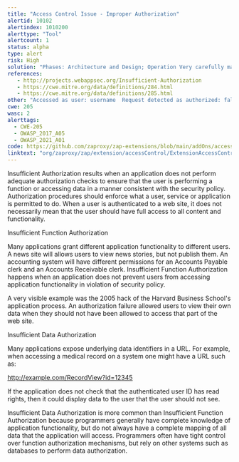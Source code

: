 ```yaml
---
title: "Access Control Issue - Improper Authorization"
alertid: 10102
alertindex: 1010200
alerttype: "Tool"
alertcount: 1
status: alpha
type: alert
risk: High
solution: "Phases: Architecture and Design; Operation Very carefully manage the setting, management, and handling of privileges. Explicitly manage trust zones in the software.  Phase: Architecture and Design\t Ensure that appropriate compartmentalization is built into the system design and that the compartmentalization serves to allow for and further reinforce privilege separation functionality. Architects and designers should rely on the principle of least privilege to decide when it is appropriate to use and to drop system privileges."
references:
   - http://projects.webappsec.org/Insufficient-Authorization
   - https://cwe.mitre.org/data/definitions/284.html
   - https://cwe.mitre.org/data/definitions/285.html
other: "Accessed as user: username  Request detected as authorized: false. The defined access rule for resource is that access should be: Allowed."
cwe: 205
wasc: 2
alerttags: 
  - CWE-205
  - OWASP_2017_A05
  - OWASP_2021_A01
code: https://github.com/zaproxy/zap-extensions/blob/main/addOns/accessControl/src/main/java/org/zaproxy/zap/extension/accessControl/ExtensionAccessControl.java
linktext: "org/zaproxy/zap/extension/accessControl/ExtensionAccessControl.java"
---
```

Insufficient Authorization results when an application does not perform adequate authorization checks to ensure that the user is performing a function or accessing data in a manner consistent with the security policy. Authorization procedures should enforce what a user, service or application is permitted to do. When a user is authenticated to a web site, it does not necessarily mean that the user should have full access to all content and functionality.

Insufficient Function Authorization

Many applications grant different application functionality to different users. A news site will allows users to view news stories, but not publish them. An accounting system will have different permissions for an Accounts Payable clerk and an Accounts Receivable clerk. Insufficient Function Authorization happens when an application does not prevent users from accessing application functionality in violation of security policy.

A very visible example was the 2005 hack of the Harvard Business School's application process. An authorization failure allowed users to view their own data when they should not have been allowed to access that part of the web site.
 
Insufficient Data Authorization

Many applications expose underlying data identifiers in a URL. For example, when accessing a medical record on a system one might have a URL such as:

http://example.com/RecordView?id=12345

If the application does not check that the authenticated user ID has read rights, then it could display data to the user that the user should not see.

Insufficient Data Authorization is more common than Insufficient Function Authorization because programmers generally have complete knowledge of application functionality, but do not always have a complete mapping of all data that the application will access. Programmers often have tight control over function authorization mechanisms, but rely on other systems such as databases to perform data authorization.
